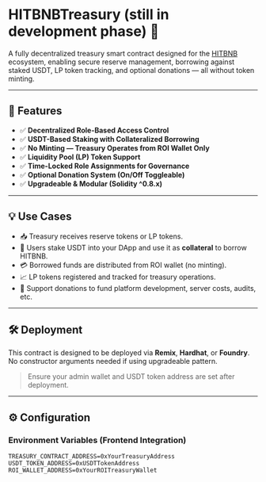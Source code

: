 # HITBNBTreasury (still in development phase) 🏦

A fully decentralized treasury smart contract designed for the [HITBNB](https://hitbnb.online) ecosystem, enabling secure reserve management, borrowing against staked USDT, LP token tracking, and optional donations — all without token minting.

---

## 🔐 Features

- ✅ **Decentralized Role-Based Access Control**
- ✅ **USDT-Based Staking with Collateralized Borrowing**
- ✅ **No Minting — Treasury Operates from ROI Wallet Only**
- ✅ **Liquidity Pool (LP) Token Support**
- ✅ **Time-Locked Role Assignments for Governance**
- ✅ **Optional Donation System (On/Off Toggleable)**
- ✅ **Upgradeable & Modular (Solidity ^0.8.x)**

---

## 💡 Use Cases

- 📥 Treasury receives reserve tokens or LP tokens.
- 🤝 Users stake USDT into your DApp and use it as **collateral** to borrow HITBNB.
- 💳 Borrowed funds are distributed from ROI wallet (no minting).
- 📈 LP tokens registered and tracked for treasury operations.
- 💸 Support donations to fund platform development, server costs, audits, etc.

---

## 🛠 Deployment

This contract is designed to be deployed via **Remix**, **Hardhat**, or **Foundry**. No constructor arguments needed if using upgradeable pattern.

> Ensure your admin wallet and USDT token address are set after deployment.

---

## ⚙️ Configuration

### Environment Variables (Frontend Integration)
```env
TREASURY_CONTRACT_ADDRESS=0xYourTreasuryAddress
USDT_TOKEN_ADDRESS=0xUSDTTokenAddress
ROI_WALLET_ADDRESS=0xYourROITreasuryWallet
